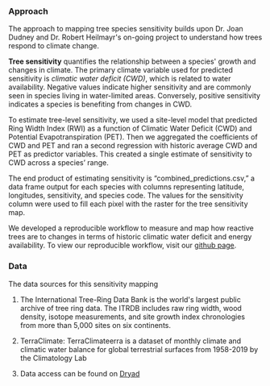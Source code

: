 ### Approach

The approach to mapping tree species sensitivity builds upon Dr. Joan Dudney and Dr. Robert Heilmayr's on-going project to understand how trees respond to climate change.


**Tree sensitivity** quantifies the relationship between a species' growth and changes in climate. The primary climate variable used for predicted sensitivity is *climatic water deficit (CWD)*, which is related to  water availability. Negative values indicate higher sensitivity and are commonly seen in species living in water-limited areas. Conversely, positive sensitivity indicates a species is benefiting from changes in CWD.

To estimate tree-level sensitivity, we used a site-level model that predicted Ring Width Index (RWI) as a function of Climatic Water Deficit (CWD) and Potential Evapotranspiration (PET). Then we aggregated the coefficients of CWD and PET and ran a second regression with historic average CWD and PET as predictor variables. This created a single estimate of sensitivity to CWD across a species’ range.

The end product of estimating sensitivity is “combined_predictions.csv,” a data frame output for each species with columns representing latitude, longitudes, sensitivity, and species code. The values for the sensitivity column were used to fill each pixel with the raster for the tree sensitivity map.

We developed a reproducible workflow to measure and map how reactive trees are to changes in terms of historic climatic water deficit and energy availability. To view our reproducible workflow, visit our [github page](https://github.com/ClimaTree).


### Data

The data sources for this sensitivity mapping 
1. The International Tree-Ring Data Bank is the world's largest public archive of tree ring data. The ITRDB includes raw ring width, wood density, isotope measurements, and site growth index chronologies from more than 5,000 sites on six continents.

2. TerraClimate: TerraClimateerra is a dataset of monthly climate and climatic water balance for global terrestrial surfaces from 1958-2019 by the Climatology Lab

3. Data access can be found on [Dryad](https://datadryad.org/stash/dataset/doi:10.5061/dryad.m905qfv97)